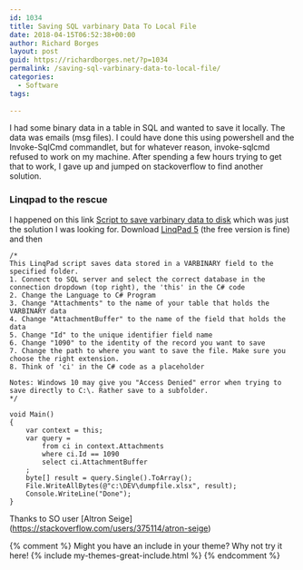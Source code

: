 ```yaml
---
id: 1034
title: Saving SQL varbinary Data To Local File
date: 2018-04-15T06:52:38+00:00
author: Richard Borges
layout: post
guid: https://richardborges.net/?p=1034
permalink: /saving-sql-varbinary-data-to-local-file/
categories:
  - Software    
tags:
  
---
```


I had some binary data in a table in SQL and wanted to save it locally. The data was emails (msg files). I could have done this using powershell and the Invoke-SqlCmd commandlet, but for whatever reason, invoke-sqlcmd refused to work on my machine. After spending a few hours trying to get that to work, I gave up and jumped on stackoverflow to find another solution. 

### Linqpad to the rescue 
I happened on this link [Script to save varbinary data to disk](https://stackoverflow.com/questions/4056050/script-to-save-varbinary-data-to-disk/40520791#40520791) which was just the solution I was looking for. Download [LinqPad 5](https://www.linqpad.net/Download.aspx) (the free version is fine) and then

```
/*
This LinqPad script saves data stored in a VARBINARY field to the specified folder.
1. Connect to SQL server and select the correct database in the connection dropdown (top right), the 'this' in the C# code
2. Change the Language to C# Program
3. Change "Attachments" to the name of your table that holds the VARBINARY data
4. Change "AttachmentBuffer" to the name of the field that holds the data
5. Change "Id" to the unique identifier field name
6. Change "1090" to the identity of the record you want to save
7. Change the path to where you want to save the file. Make sure you choose the right extension.
8. Think of 'ci' in the C# code as a placeholder

Notes: Windows 10 may give you "Access Denied" error when trying to save directly to C:\. Rather save to a subfolder. 
*/

void Main()
{
    var context = this;
    var query = 
        from ci in context.Attachments
        where ci.Id == 1090
        select ci.AttachmentBuffer
    ;
    byte[] result = query.Single().ToArray();
    File.WriteAllBytes(@"c:\DEV\dumpfile.xlsx", result);
    Console.WriteLine("Done");
}
```

Thanks to SO user [Altron Seige] (https://stackoverflow.com/users/375114/atron-seige)



{% comment %}
Might you have an include in your theme? Why not try it here!
{% include my-themes-great-include.html %}
{% endcomment %}
